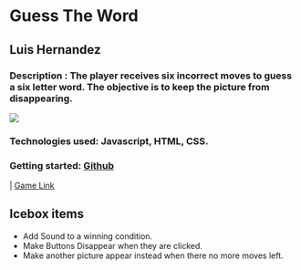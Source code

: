 # Guess The Word

## Luis Hernandez

### Description : The player receives six incorrect moves to guess a six letter word. The objective is to keep the picture from disappearing. 

![](https://i.postimg.cc/d3Mt75v7/3-LVIXIi-Imgur.png)
### Technologies used: Javascript, HTML, CSS.

### Getting started: [Github](https://github.com/lhern026/GUESS_THE_WORD)
| [Game Link](https://lhern026.github.io/GUESS_THE_WORD/)

## Icebox items
* Add Sound to a winning condition.  
* Make Buttons Disappear when they are clicked. 
* Make another picture appear instead when there no more moves left.
